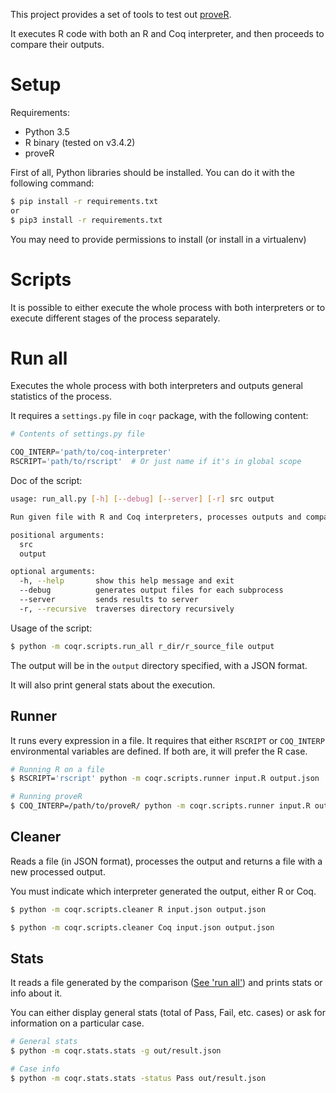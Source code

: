 This project provides a set of tools to test out [proveR](https://github.com/Mbodin/proveR).

It executes R code with both an R and Coq interpreter, and then proceeds to
compare their outputs.

# Setup

Requirements:
- Python 3.5
- R binary (tested on v3.4.2)
- proveR

First of all, Python libraries should be installed. You can do it with the
following command:
```bash
$ pip install -r requirements.txt
or
$ pip3 install -r requirements.txt
```

You may need to provide permissions to install (or install in a virtualenv)

# Scripts

It is possible to either execute the whole process with both interpreters
or to execute different stages of the process separately.

# Run all

Executes the whole process with both interpreters and outputs general
statistics of the process.

It requires a `settings.py` file in `coqr` package, with the following content:
```python
# Contents of settings.py file

COQ_INTERP='path/to/coq-interpreter'
RSCRIPT='path/to/rscript'  # Or just name if it's in global scope

```

Doc of the script:
```bash
usage: run_all.py [-h] [--debug] [--server] [-r] src output

Run given file with R and Coq interpreters, processes outputs and compares

positional arguments:
  src
  output

optional arguments:
  -h, --help       show this help message and exit
  --debug          generates output files for each subprocess
  --server         sends results to server
  -r, --recursive  traverses directory recursively


```

Usage of the script:
```bash
$ python -m coqr.scripts.run_all r_dir/r_source_file output

```

The output will be in the `output` directory specified, with a JSON format.

It will also print general stats about the execution.


## Runner
It runs every expression in a file. It requires that either `RSCRIPT` or
`COQ_INTERP` environmental variables are defined. If both are, it will
prefer the R case.

```bash
# Running R on a file
$ RSCRIPT='rscript' python -m coqr.scripts.runner input.R output.json

# Running proveR 
$ COQ_INTERP=/path/to/proveR/ python -m coqr.scripts.runner input.R output.json
```


## Cleaner
Reads a file (in JSON format), processes the output and returns a file with a new
processed output.

You must indicate which interpreter generated the output, either R or Coq.

```bash
$ python -m coqr.scripts.cleaner R input.json output.json

$ python -m coqr.scripts.cleaner Coq input.json output.json

```


## Stats

It reads a file generated by the comparison ([See 'run all'](#run-all))
and prints stats or info about it.

You can either display general stats (total of Pass, Fail, etc. cases)
or ask for information on a particular case.

```bash
# General stats
$ python -m coqr.stats.stats -g out/result.json

# Case info
$ python -m coqr.stats.stats -status Pass out/result.json
```